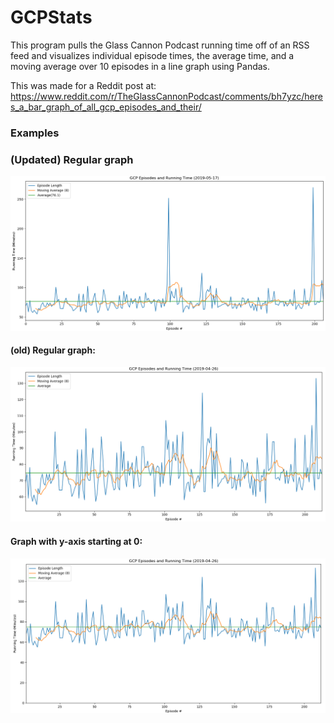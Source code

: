# GCPStats

This program pulls the Glass Cannon Podcast running time off of an RSS feed and visualizes individual episode times, the average time, and a moving average over 10 episodes in a line graph using Pandas.

This was made for a Reddit post at: https://www.reddit.com/r/TheGlassCannonPodcast/comments/bh7yzc/heres_a_bar_graph_of_all_gcp_episodes_and_their/

### Examples
### (Updated) Regular graph
![New](Figure_1_updated.png)
#### (old) Regular graph:
![Graph](Figure_1.png)
#### Graph with y-axis starting at 0:
![Zeroed](Figure_2_zeroed.png)
